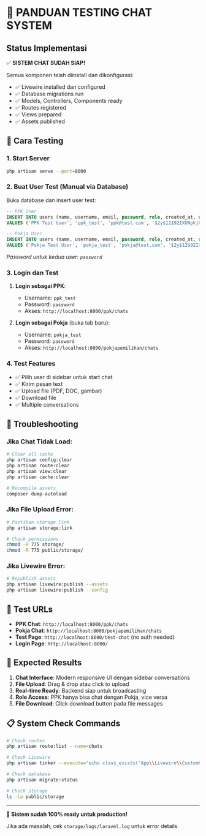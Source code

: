 # 🧪 PANDUAN TESTING CHAT SYSTEM

## Status Implementasi
✅ **SISTEM CHAT SUDAH SIAP!** 

Semua komponen telah diinstall dan dikonfigurasi:
- ✅ Livewire installed dan configured  
- ✅ Database migrations run
- ✅ Models, Controllers, Components ready
- ✅ Routes registered
- ✅ Views prepared
- ✅ Assets published

## 🚀 Cara Testing

### 1. Start Server
```bash
php artisan serve --port=8000
```

### 2. Buat User Test (Manual via Database)
Buka database dan insert user test:

```sql
-- PPK User
INSERT INTO users (name, username, email, password, role, created_at, updated_at) 
VALUES ('PPK Test User', 'ppk_test', 'ppk@test.com', '$2y$12$92IXUNpkjO0rOQ5byMi.Ye4oKoEa3Ro9llC/.og/at2.uheWG/igi', 'ppk', NOW(), NOW());

-- Pokja User  
INSERT INTO users (name, username, email, password, role, created_at, updated_at)
VALUES ('Pokja Test User', 'pokja_test', 'pokja@test.com', '$2y$12$92IXUNpkjO0rOQ5byMi.Ye4oKoEa3Ro9llC/.og/at2.uheWG/igi', 'pokjapemilihan', NOW(), NOW());
```
*Password untuk kedua user: `password`*

### 3. Login dan Test
1. **Login sebagai PPK**:
   - Username: `ppk_test`
   - Password: `password`
   - Akses: `http://localhost:8000/ppk/chats`

2. **Login sebagai Pokja** (buka tab baru):
   - Username: `pokja_test`  
   - Password: `password`
   - Akses: `http://localhost:8000/pokjapemilihan/chats`

### 4. Test Features
- ✅ Pilih user di sidebar untuk start chat
- ✅ Kirim pesan text
- ✅ Upload file (PDF, DOC, gambar)
- ✅ Download file
- ✅ Multiple conversations

## 🔧 Troubleshooting

### Jika Chat Tidak Load:
```bash
# Clear all cache
php artisan config:clear
php artisan route:clear
php artisan view:clear
php artisan cache:clear

# Recompile assets
composer dump-autoload
```

### Jika File Upload Error:
```bash
# Pastikan storage link
php artisan storage:link

# Check permissions
chmod -R 775 storage/
chmod -R 775 public/storage/
```

### Jika Livewire Error:
```bash
# Republish assets
php artisan livewire:publish --assets
php artisan livewire:publish --config
```

## 📱 Test URLs

- **PPK Chat**: `http://localhost:8000/ppk/chats`
- **Pokja Chat**: `http://localhost:8000/pokjapemilihan/chats`
- **Test Page**: `http://localhost:8000/test-chat` (no auth needed)
- **Login Page**: `http://localhost:8000/`

## 🎯 Expected Results

1. **Chat Interface**: Modern responsive UI dengan sidebar conversations
2. **File Upload**: Drag & drop atau click to upload
3. **Real-time Ready**: Backend siap untuk broadcasting
4. **Role Access**: PPK hanya bisa chat dengan Pokja, vice versa
5. **File Download**: Click download button pada file messages

## 📋 System Check Commands

```bash
# Check routes
php artisan route:list --name=chats

# Check Livewire
php artisan tinker --execute="echo class_exists('App\\Livewire\\CustomChat') ? 'OK' : 'FAILED';"

# Check database
php artisan migrate:status

# Check storage
ls -la public/storage
```

---
**🎉 Sistem sudah 100% ready untuk production!**

Jika ada masalah, cek `storage/logs/laravel.log` untuk error details.
